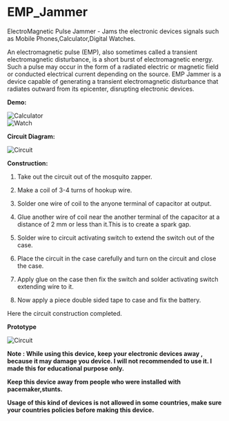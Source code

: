 # EMP_Jammer
ElectroMagnetic Pulse Jammer - Jams the electronic devices signals such as Mobile Phones,Calculator,Digital Watches.

An electromagnetic pulse (EMP), also sometimes called a transient electromagnetic disturbance, is a short burst of electromagnetic energy. Such a pulse may occur in the form of a radiated electric or magnetic field or conducted electrical current depending on the source. EMP Jammer is a device capable of generating a transient electromagnetic disturbance that radiates outward from its epicenter, disrupting electronic devices.<br>

<b>Demo:</b><br>

![Calculator](https://raw.githubusercontent.com/sarthaksahni1/ElectroMagneticPulse_Jammer/master/Calculator.gif)<br>
![Watch](https://raw.githubusercontent.com/sarthaksahni1/ElectroMagneticPulse_Jammer/master/Watch.gif)<br>

<b>Circuit Diagram:</b><br>

![Circuit](https://raw.githubusercontent.com/sarthaksahni1/ElectroMagneticPulse_Jammer/master/Circuit.jpg)<br>

<b>Construction:</b><br>
1. Take out the circuit out of the mosquito zapper.

2. Make a coil of 3-4 turns of hookup wire.

3. Solder one wire of coil to the anyone terminal of capacitor at output.

4. Glue another wire of coil near the another terminal of the capacitor at a distance of 2 mm or less than it.This is to create a spark gap.

5. Solder wire to circuit activating switch to extend the switch out of the case.

6. Place the circuit in the case carefully and turn on the circuit and close the case.

7. Apply glue on the case then fix the switch and solder activating switch extending wire to it.

8. Now apply a piece double sided tape to case and fix the battery.

Here the circuit construction completed.

<b>Prototype</b><br>

![Circuit](https://raw.githubusercontent.com/sarthaksahni1/ElectroMagneticPulse_Jammer/master/EMPJammer.jpg)<br>

<b>Note : While using this device, keep your electronic devices away , because it may damage you device. I will not recommended to use it. I made this for educational purpose only.

Keep this device away from people who were installed with pacemaker,stunts.

Usage of this kind of devices is not allowed in some countries, make sure your countries policies before making this device.</b>
